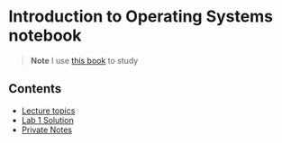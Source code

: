 # Introduction to Operating Systems notebook

> **Note**
> I use [this book](https://os.ecci.ucr.ac.cr/slides/Abraham-Silberschatz-Operating-System-Concepts-10th-2018.pdf) to study

## Contents

* [Lecture topics](LectureTopics.md)
* [Lab 1 Solution](Lab1Solution.md)
* [Private Notes](../../../NotesPrivate/Course/OS/README.md)
